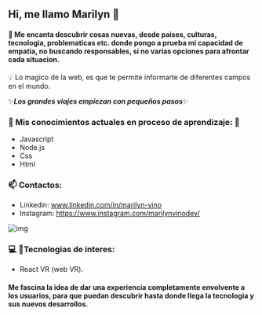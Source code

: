 ## Hi, me llamo Marilyn 👋
#### :speech_balloon: Me encanta descubrir cosas nuevas, desde paises, culturas, tecnologia, problematicas etc. donde pongo a prueba mi capacidad de empatia, no buscando responsables, si no varias opciones para afrontar cada situacion. 
:bulb: Lo magico de la web, es que te permite informarte de diferentes campos en el mundo.

 ✨***Los grandes viajes empiezan con pequeños pasos***✨ 

 ### :seedling: Mis conocimientos actuales en proceso de aprendizaje: :muscle:
 - Javascript
 - Node.js
 - Css
 - Html
 
### :mailbox: Contactos:
- Linkedin: www.linkedin.com/in/marilyn-vino
- Instagram: https://www.instagram.com/marilynvinodev/


![img](https://user-images.githubusercontent.com/90283537/149625954-a259cdfb-5f4f-4895-b4c5-71404c4ec903.png)

 
 ### :computer: :mag_right:Tecnologias de interes:
 - React VR (web VR).
 #### Me fascina la idea de dar una experiencia completamente envolvente a los usuarios, para que puedan descubrir hasta donde llega la tecnologia y sus nuevos desarrollos.
